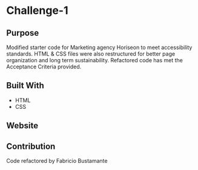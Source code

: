 # Challenge-1

## Purpose
Modified starter code for Marketing agency Horiseon to meet accessibility standards. HTML & CSS files were also restructured for better page organization and long term sustainability. Refactored code has met the Acceptance Criteria provided.

## Built With
* HTML
* CSS

## Website


## Contribution
Code refactored by Fabricio Bustamante

